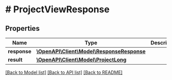 # # ProjectViewResponse

## Properties

Name | Type | Description | Notes
------------ | ------------- | ------------- | -------------
**response** | [**\OpenAPI\Client\Model\ResponseResponse**](ResponseResponse.md) |  | [optional]
**result** | [**\OpenAPI\Client\Model\ProjectLong**](ProjectLong.md) |  | [optional]

[[Back to Model list]](../../README.md#models) [[Back to API list]](../../README.md#endpoints) [[Back to README]](../../README.md)
